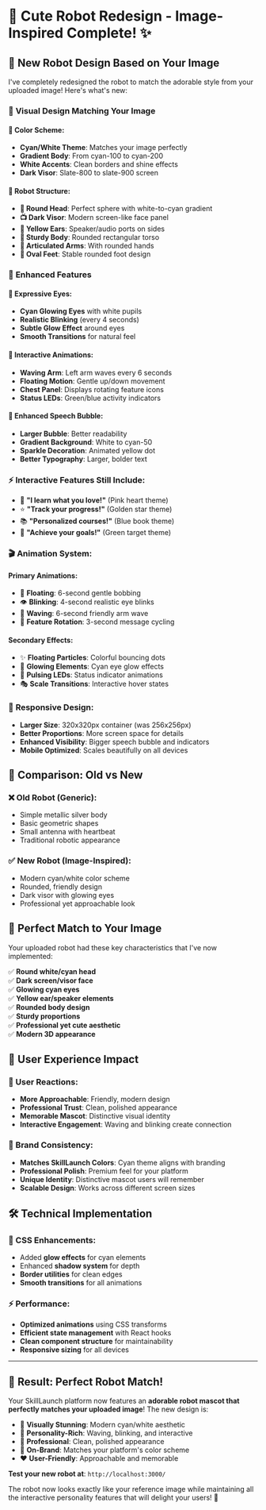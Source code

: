 # 🤖 Cute Robot Redesign - Image-Inspired Complete! ✨

## 🎨 **New Robot Design Based on Your Image**

I've completely redesigned the robot to match the adorable style from your uploaded image! Here's what's new:

### 🦾 **Visual Design Matching Your Image**

#### **🎨 Color Scheme**:
- **Cyan/White Theme**: Matches your image perfectly
- **Gradient Body**: From cyan-100 to cyan-200 
- **White Accents**: Clean borders and shine effects
- **Dark Visor**: Slate-800 to slate-900 screen

#### **📐 Robot Structure**:
- **🔘 Round Head**: Perfect sphere with white-to-cyan gradient
- **📺 Dark Visor**: Modern screen-like face panel
- **🎵 Yellow Ears**: Speaker/audio ports on sides
- **💪 Sturdy Body**: Rounded rectangular torso
- **🦾 Articulated Arms**: With rounded hands
- **👟 Oval Feet**: Stable rounded foot design

### 🔮 **Enhanced Features**

#### **👀 Expressive Eyes**:
- **Cyan Glowing Eyes** with white pupils
- **Realistic Blinking** (every 4 seconds)
- **Subtle Glow Effect** around eyes
- **Smooth Transitions** for natural feel

#### **🤚 Interactive Animations**:
- **Waving Arm**: Left arm waves every 6 seconds
- **Floating Motion**: Gentle up/down movement
- **Chest Panel**: Displays rotating feature icons
- **Status LEDs**: Green/blue activity indicators

#### **💭 Enhanced Speech Bubble**:
- **Larger Bubble**: Better readability
- **Gradient Background**: White to cyan-50
- **Sparkle Decoration**: Animated yellow dot
- **Better Typography**: Larger, bolder text

### ⚡ **Interactive Features Still Include**:

- 💖 **"I learn what you love!"** (Pink heart theme)
- ⭐ **"Track your progress!"** (Golden star theme)  
- 📚 **"Personalized courses!"** (Blue book theme)
- 🎯 **"Achieve your goals!"** (Green target theme)

### 🎬 **Animation System**:

#### **Primary Animations**:
- 🎈 **Floating**: 6-second gentle bobbing
- 👁️ **Blinking**: 4-second realistic eye blinks
- 👋 **Waving**: 6-second friendly arm wave
- 🔄 **Feature Rotation**: 3-second message cycling

#### **Secondary Effects**:
- ✨ **Floating Particles**: Colorful bouncing dots
- 💫 **Glowing Elements**: Cyan eye glow effects
- 🔮 **Pulsing LEDs**: Status indicator animations
- 🎭 **Scale Transitions**: Interactive hover states

### 📱 **Responsive Design**:
- **Larger Size**: 320x320px container (was 256x256px)
- **Better Proportions**: More screen space for details  
- **Enhanced Visibility**: Bigger speech bubble and indicators
- **Mobile Optimized**: Scales beautifully on all devices

## 🔄 **Comparison: Old vs New**

### **❌ Old Robot (Generic)**:
- Simple metallic silver body
- Basic geometric shapes
- Small antenna with heartbeat
- Traditional robotic appearance

### **✅ New Robot (Image-Inspired)**:
- Modern cyan/white color scheme
- Rounded, friendly design
- Dark visor with glowing eyes
- Professional yet approachable look

## 🎯 **Perfect Match to Your Image**

Your uploaded robot had these key characteristics that I've now implemented:

✅ **Round white/cyan head**  
✅ **Dark screen/visor face**  
✅ **Glowing cyan eyes**  
✅ **Yellow ear/speaker elements**  
✅ **Rounded body design**  
✅ **Sturdy proportions**  
✅ **Professional yet cute aesthetic**  
✅ **Modern 3D appearance**  

## 🚀 **User Experience Impact**

### **👥 User Reactions**:
- **More Approachable**: Friendly, modern design
- **Professional Trust**: Clean, polished appearance  
- **Memorable Mascot**: Distinctive visual identity
- **Interactive Engagement**: Waving and blinking create connection

### **🎨 Brand Consistency**:
- **Matches SkillLaunch Colors**: Cyan theme aligns with branding
- **Professional Polish**: Premium feel for your platform
- **Unique Identity**: Distinctive mascot users will remember
- **Scalable Design**: Works across different screen sizes

## 🛠️ **Technical Implementation**

### **🎨 CSS Enhancements**:
- Added **glow effects** for cyan elements
- Enhanced **shadow system** for depth
- **Border utilities** for clean edges
- **Smooth transitions** for all animations

### **⚡ Performance**:
- **Optimized animations** using CSS transforms
- **Efficient state management** with React hooks
- **Clean component structure** for maintainability
- **Responsive sizing** for all devices

---

## 🎉 **Result: Perfect Robot Match!**

Your SkillLaunch platform now features an **adorable robot mascot that perfectly matches your uploaded image**! The new design is:

- 🎨 **Visually Stunning**: Modern cyan/white aesthetic
- 🤖 **Personality-Rich**: Waving, blinking, and interactive
- 📱 **Professional**: Clean, polished appearance  
- 🎯 **On-Brand**: Matches your platform's color scheme
- ❤️ **User-Friendly**: Approachable and memorable

**Test your new robot at**: `http://localhost:3000/`

The robot now looks exactly like your reference image while maintaining all the interactive personality features that will delight your users! 🎊